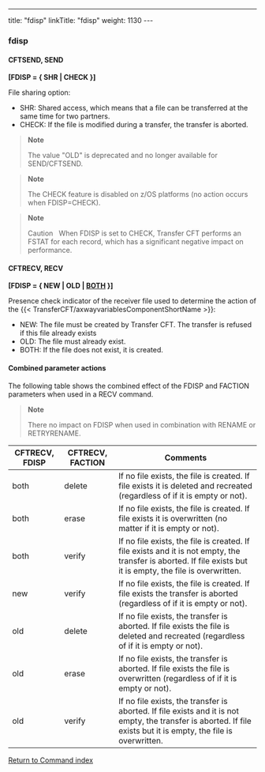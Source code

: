 ---
title: "fdisp"
linkTitle: "fdisp"
weight: 1130
---<span id="fdisp"></span>

### fdisp

<span id="fdisp_CFTRECV"></span>

#### CFTSEND, SEND

****[FDISP = { SHR
&#124; CHECK }]****

File sharing option:

- SHR: Shared access, which means that
    a file can be transferred at the same time for two partners.
- CHECK:
    If the file is modified during a transfer, the transfer is aborted.

> **Note**
>
> The value "OLD" is deprecated and no longer available for SEND/CFTSEND.

> **Note**
>
> The CHECK feature is disabled on z/OS platforms (no action occurs when FDISP=CHECK).

> **Note**
>
> Caution  
> When FDISP is set to CHECK, Transfer CFT performs an FSTAT for each record, which has a significant negative impact on performance.

#### CFTRECV, RECV

****[FDISP = { NEW &#124; OLD &#124; <u>BOTH</u>
}]****

Presence check indicator of the receiver file used to determine the
action of the {{< TransferCFT/axwayvariablesComponentShortName  >}}:

- NEW: The file must be created by Transfer
    CFT. The transfer is refused if this file already exists
- OLD: The file must already exist.
- BOTH: If the file does not exist, it
    is created.

<span id="fdisp_CFTSEND"></span>

#### Combined parameter actions

The following table shows the combined effect of the FDISP and FACTION parameters when used in a RECV command.

> **Note**
>
> There no impact on FDISP when used in combination with RENAME or RETRYRENAME.


| CFTRECV, FDISP  | CFTRECV, FACTION  | Comments  |
| --- | --- | --- |
| both  | delete  | If no file exists, the file is created. If file exists it is deleted and recreated (regardless of if it is empty or not).  |
| both  | erase  | If no file exists, the file is created. If file exists it is overwritten (no matter if it is empty or not).  |
| both  | verify  | If no file exists, the file is created. If file exists and it is not empty, the transfer is aborted. If file exists but it is empty, the file is overwritten.  |
| new  | verify  | If no file exists, the file is created. If file exists the transfer is aborted (regardless of if it is empty or not).  |
| old  | delete  | If no file exists, the transfer is aborted. If file exists the file is deleted and recreated (regardless of if it is empty or not).  |
| old  | erase  | If no file exists, the transfer is aborted. If file exists the file is overwritten (regardless of if it is empty or not).  |
| old  | verify  | If no file exists, the transfer is aborted. If file exists and it is not empty, the transfer is aborted. If file exists but it is empty, the file is overwritten.  |


[Return to Command index](../../)
